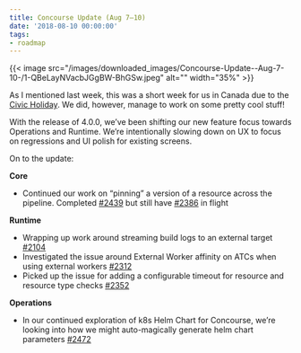 ```yaml
---
title: Concourse Update (Aug 7–10)
date: '2018-08-10 00:00:00'
tags:
- roadmap
---
```


{{< image src="/images/downloaded_images/Concourse-Update--Aug-7-10-/1-QBeLayNVacbJGgBW-BhGSw.jpeg" alt="" width="35%" >}}

As I mentioned last week, this was a short week for us in Canada due to the [Civic Holiday](https://en.wikipedia.org/wiki/Civic_Holiday#Ontario). We did, however, manage to work on some pretty cool stuff!

With the release of 4.0.0, we’ve been shifting our new feature focus towards Operations and Runtime. We’re intentionally slowing down on UX to focus on regressions and UI polish for existing screens.

On to the update:

**Core**

- Continued our work on “pinning” a version of a resource across the pipeline. Completed [#2439](https://github.com/concourse/concourse/issues/2439) but still have [#2386](https://github.com/concourse/concourse/issues/2386) in flight

**Runtime**

- Wrapping up work around streaming build logs to an external target [#2104](https://github.com/concourse/concourse/issues/2104)
- Investigated the issue around External Worker affinity on ATCs when using external workers [#2312](https://github.com/concourse/concourse/issues/2312)
- Picked up the issue for adding a configurable timeout for resource and resource type checks [#2352](https://github.com/concourse/concourse/issues/2352)

**Operations**

- In our continued exploration of k8s Helm Chart for Concourse, we’re looking into how we might auto-magically generate helm chart parameters [#2472](https://github.com/concourse/concourse/issues/2472)
